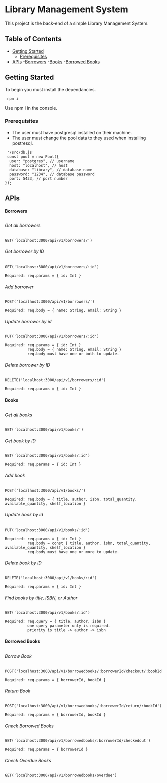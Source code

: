 # Library Management System

This project is the back-end of a simple Library Management System.

## Table of Contents

- [Getting Started](#getting-started)
  - [Prerequisites](#prerequisites)
- [APIs](#apis)
  -[Borrowers](#borrowers)
  -[Books](#books)
  -[Borrowed Books](#borrowed-books)

## Getting Started

To begin you must install the dependancies.
```bash
 npm i
```
Use npm i in the console.

### Prerequisites

- The user must have postgresql installed on their machine.
- The user must change the pool data to they used when installing postresql.
```node
 '/src/db.js'
 const pool = new Pool({
  user: "postgres", // username
  host: "localhost", // host
  database: "library", // database name
  password: "1234", // database password
  port: 5433, // port number
});
```

## APIs
#### Borrowers
##
###### Get all borrowers
```GET
GET('localhost:3000/api/v1/borrowers/')
```
###### Get borrower by ID
```GET
GET('localhost:3000/api/v1/borrowers/:id')
```
```
Required: req.params = { id: Int }
```

###### Add borrower
```POST
POST('localhost:3000/api/v1/borrowers/')
```
```
Required: req.body = { name: String, email: String }
```
###### Update borrower by id
```PUT
PUT('localhost:3000/api/v1/borrowers/:id')
```
```
Required: req.params = { id: Int }
          req.body = { name: String, email: String }
          req.body must have one or both to update.
```
###### Delete borrower by ID
```DELETE
DELETE('localhost:3000/api/v1/borrowers/:id')
```
```
Required: req.params = { id: Int }
```

#### Books
##
###### Get all books
```GET
GET('localhost:3000/api/v1/books/')
```
###### Get book by ID
```GET
GET('localhost:3000/api/v1/books/:id')
```
```
Required: req.params = { id: Int }
```
###### Add book
```POST
POST('localhost:3000/api/v1/books/')
```
```
Required: req.body = { title, author, isbn, total_quantity, available_quantity, shelf_location }
```
###### Update book by id
```PUT
PUT('localhost:3000/api/v1/books/:id')
```
```
Required: req.params = { id: Int }
          req.body = const { title, author, isbn, total_quantity, available_quantity, shelf_location }
          req.body must have one or more to update.
```
###### Delete book by ID
```DELETE
DELETE('localhost:3000/api/v1/books/:id')
```
```
Required: req.params = { id: Int }
```
###### Find books by title, ISBN, or Author
```GET
GET('localhost:3000/api/v1/books/:id')
```
```
Required: req.query = { title, author, isbn }
          one query parameter only is required.
          priority is title -> author -> isbn
```

#### Borrowed Books
##
###### Borrow Book
```POST
POST('localhost:3000/api/v1/borrowedbooks/:borrowerId/checkout/:bookId')
```
```
Required: req.params = { borrowerId, bookId }
```
###### Return Book
```POST
POST('localhost:3000/api/v1/borrowedbooks/:borrowerId/return/:bookId')
```
```
Required: req.params = { borrowerId, bookId }
```
###### Check Borrowed Books
```GET
GET('localhost:3000/api/v1/borrowedbooks/:borrowerId/checkedout')
```
```
Required: req.params = { borrowerId }
```
###### Check Overdue Books
```GET
GET('localhost:3000/api/v1/borrowedbooks/overdue')
```

